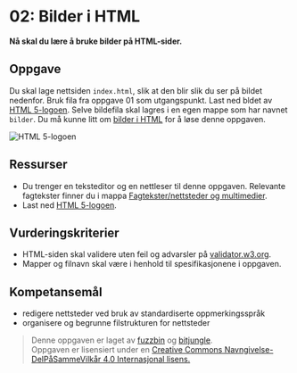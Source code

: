 02: Bilder i HTML
==============================
**Nå skal du lære å bruke bilder på HTML-sider.**

Oppgave
-------
Du skal lage nettsiden `index.html`, slik at den blir slik du ser på bildet nedenfor. Bruk fila fra oppgave 01 som utgangspunkt. Last ned bldet av [HTML 5-logoen](https://github.com/fagstoff/IT1/blob/master/Bilder/HTML5-logo-200px.png). Selve bildefila skal lagres i en egen mappe som har navnet `bilder`. Du må kunne litt om [bilder i HTML](https://www.w3schools.com/html/html_images.asp) for å løse denne oppgaven.

![HTML 5-logoen](https://raw.githubusercontent.com/fagstoff/IT1/master/Bilder/HTML5-logo-200px.png)

Ressurser
---------
* Du trenger en teksteditor og en nettleser til denne oppgaven. Relevante fagtekster finner du i mappa [Fagtekster/nettsteder og multimedier](https://github.com/bitjungle/IT1/tree/master/Fagtekster/nettsteder%20og%20multimedier).
* Last ned [HTML 5-logoen](https://github.com/fagstoff/IT1/blob/master/Bilder/HTML5-logo-200px.png).

Vurderingskriterier
-------------------
* HTML-siden skal validere uten feil og advarsler på [validator.w3.org](https://validator.w3.org/).
* Mapper og filnavn skal være i henhold til spesifikasjonene i oppgaven.

Kompetansemål
-------------
* redigere nettsteder ved bruk av standardiserte oppmerkingsspråk
* organisere og begrunne filstrukturen for nettsteder

>Denne oppgaven er laget av [fuzzbin](https://github.com/fuzzbin) og [bitjungle](https://github.com/bitjungle).  
>Oppgaven er lisensiert under en
>[Creative Commons Navngivelse-DelPåSammeVilkår 4.0 Internasjonal lisens.
](http://creativecommons.org/licenses/by-sa/4.0/)

